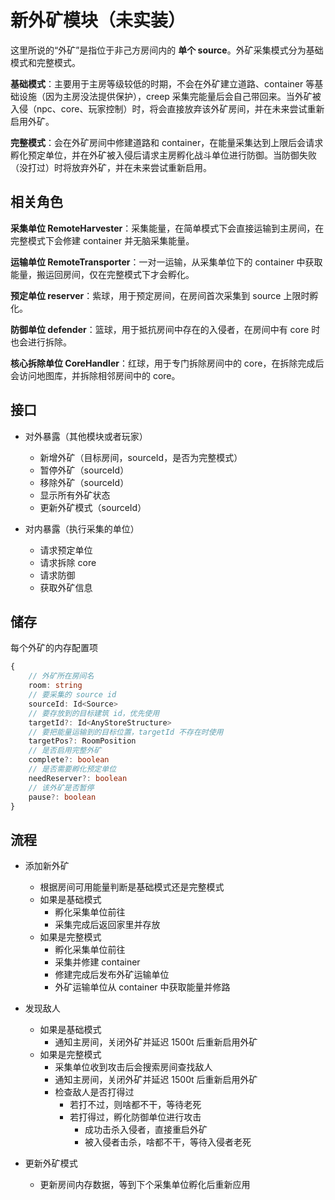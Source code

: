 # 新外矿模块（未实装）

这里所说的“外矿”是指位于非己方房间内的 **单个 source**。外矿采集模式分为基础模式和完整模式。

**基础模式**：主要用于主房等级较低的时期，不会在外矿建立道路、container 等基础设施（因为主房没法提供保护），creep 采集完能量后会自己带回来。当外矿被入侵（npc、core、玩家控制）时，将会直接放弃该外矿房间，并在未来尝试重新启用外矿。

**完整模式**：会在外矿房间中修建道路和 container，在能量采集达到上限后会请求孵化预定单位，并在外矿被入侵后请求主房孵化战斗单位进行防御。当防御失败（没打过）时将放弃外矿，并在未来尝试重新启用。

## 相关角色

**采集单位 RemoteHarvester**：采集能量，在简单模式下会直接运输到主房间，在完整模式下会修建 container 并无脑采集能量。

**运输单位 RemoteTransporter**：一对一运输，从采集单位下的 container 中获取能量，搬运回房间，仅在完整模式下才会孵化。

**预定单位 reserver**：紫球，用于预定房间，在房间首次采集到 source 上限时孵化。

**防御单位 defender**：篮球，用于抵抗房间中存在的入侵者，在房间中有 core 时也会进行拆除。

**核心拆除单位 CoreHandler**：红球，用于专门拆除房间中的 core，在拆除完成后会访问地图库，并拆除相邻房间中的 core。

## 接口

- 对外暴露（其他模块或者玩家）
    - 新增外矿（目标房间，sourceId，是否为完整模式）
    - 暂停外矿（sourceId）
    - 移除外矿（sourceId）
    - 显示所有外矿状态
    - 更新外矿模式（sourceId）

- 对内暴露（执行采集的单位）
    - 请求预定单位
    - 请求拆除 core
    - 请求防御
    - 获取外矿信息

## 储存

每个外矿的内存配置项

```typeScript
{
    // 外矿所在房间名
    room: string
    // 要采集的 source id
    sourceId: Id<Source>
    // 要存放到的目标建筑 id，优先使用
    targetId?: Id<AnyStoreStructure>
    // 要把能量运输到的目标位置，targetId 不存在时使用
    targetPos?: RoomPosition
    // 是否启用完整外矿
    complete?: boolean
    // 是否需要孵化预定单位
    needReserver?: boolean
    // 该外矿是否暂停
    pause?: boolean
}
```

## 流程

- 添加新外矿
    - 根据房间可用能量判断是基础模式还是完整模式
    - 如果是基础模式
        - 孵化采集单位前往
        - 采集完成后返回家里并存放
    - 如果是完整模式
        - 孵化采集单位前往
        - 采集并修建 container
        - 修建完成后发布外矿运输单位
        - 外矿运输单位从 container 中获取能量并修路

- 发现敌人
    - 如果是基础模式
        - 通知主房间，关闭外矿并延迟 1500t 后重新启用外矿
    - 如果是完整模式
        - 采集单位收到攻击后会搜索房间查找敌人
        - 通知主房间，关闭外矿并延迟 1500t 后重新启用外矿
        - 检查敌人是否打得过
            - 若打不过，则啥都不干，等待老死
            - 若打得过，孵化防御单位进行攻击
                - 成功击杀入侵者，直接重启外矿
                - 被入侵者击杀，啥都不干，等待入侵者老死

- 更新外矿模式
    - 更新房间内存数据，等到下个采集单位孵化后重新应用